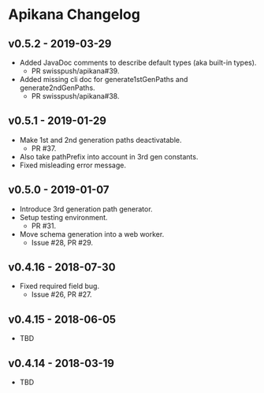 
# Apikana Changelog

## v0.5.2 - 2019-03-29

- Added JavaDoc comments to describe default types (aka built-in types).
  - PR swisspush/apikana#39.
- Added missing cli doc for generate1stGenPaths and generate2ndGenPaths.
  - PR swisspush/apikana#38.


## v0.5.1 - 2019-01-29

- Make 1st and 2nd generation paths deactivatable.
  - PR #37.
- Also take pathPrefix into account in 3rd gen constants.
- Fixed misleading error message.


## v0.5.0 - 2019-01-07

- Introduce 3rd generation path generator.
- Setup testing environment.
  - PR #31.
- Move schema generation into a web worker.
  - Issue #28, PR #29.


## v0.4.16 - 2018-07-30

- Fixed required field bug.
  - Issue #26, PR #27.


## v0.4.15 - 2018-06-05

- TBD


## v0.4.14 - 2018-03-19

- TBD
